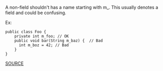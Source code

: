A non-field shouldn't has a name starting with m_.
This usually denotes a field and could be confusing.

Ex:

    public class Foo {
        private int m_foo; // OK
        public void bar(String m_baz) {  // Bad
          int m_boz = 42; // Bad
        }
    }

[SOURCE](http://pmd.sourceforge.net/pmd-5.3.2/pmd-java/rules/java/naming.html#MisleadingVariableName)

